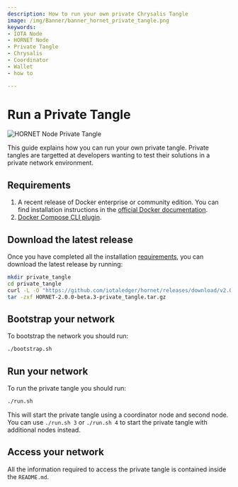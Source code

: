 ```yaml
---
description: How to run your own private Chrysalis Tangle
image: /img/Banner/banner_hornet_private_tangle.png
keywords:
- IOTA Node 
- HORNET Node
- Private Tangle
- Chrysalis
- Coordinator
- Wallet
- how to

---
```


# Run a Private Tangle

![HORNET Node Private Tangle](/img/Banner/banner_hornet_private_tangle.png)

This guide explains how you can run your own private tangle.
Private tangles are targetted at developers wanting to test their solutions in a private network environment. 

## Requirements

1. A recent release of Docker enterprise or community edition. You can find installation instructions in the [official Docker documentation](https://docs.docker.com/engine/install/).
2. [Docker Compose CLI plugin](https://docs.docker.com/compose/install/compose-plugin/).

## Download the latest release

Once you have completed all the installation [requirements](#requirements), you can download the latest release by running:

```sh
mkdir private_tangle
cd private_tangle
curl -L -O "https://github.com/iotaledger/hornet/releases/download/v2.0.0-beta.3/HORNET-2.0.0-beta.3-private_tangle.tar.gz"
tar -zxf HORNET-2.0.0-beta.3-private_tangle.tar.gz
```

## Bootstrap your network

To bootstrap the network you should run:
```sh
./bootstrap.sh
```

## Run your network

To run the private tangle you should run:
```sh
./run.sh
```

This will start the private tangle using a coordinator node and second node.
You can use `./run.sh 3` or `./run.sh 4` to start the private tangle with additional nodes instead.

## Access your network

All the information required to access the private tangle is contained inside the `README.md`.